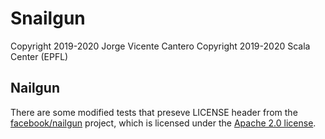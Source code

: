 # Snailgun

Copyright 2019-2020 Jorge Vicente Cantero
Copyright 2019-2020 Scala Center (EPFL)

## Nailgun

There are some modified tests that preseve LICENSE header from the
[facebook/nailgun](https://github.com/facebook/nailgun) project, which is
licensed under the [Apache 2.0 license](https://github.com/facebook/nailgun/blob/master/LICENSE.txt).